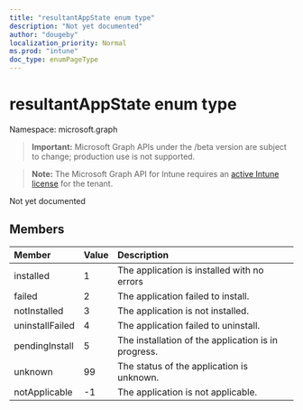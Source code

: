 ```yaml
---
title: "resultantAppState enum type"
description: "Not yet documented"
author: "dougeby"
localization_priority: Normal
ms.prod: "intune"
doc_type: enumPageType
---
```


# resultantAppState enum type

Namespace: microsoft.graph

> **Important:** Microsoft Graph APIs under the /beta version are subject to change; production use is not supported.

> **Note:** The Microsoft Graph API for Intune requires an [active Intune license](https://go.microsoft.com/fwlink/?linkid=839381) for the tenant.

Not yet documented

## Members
|Member|Value|Description|
|:---|:---|:---|
|installed|1|The application is installed with no errors|
|failed|2|The application failed to install.|
|notInstalled|3|The application is not installed.|
|uninstallFailed|4|The application failed to uninstall.|
|pendingInstall|5|The installation of the application is in progress.|
|unknown|99|The status of the application is unknown.|
|notApplicable|-1|The application is not applicable.|






